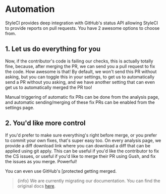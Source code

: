 # Automation

StyleCI provides deep integration with GitHub's status API allowing StyleCI to provide reports on pull requests. You have 2 awesome options to choose from.

<a name="1-let-us-do-everything-for-you"></a>
## 1. Let us do everything for you

Now, if the contributor's code is failing our checks, this is actually totally fine, because, after merging the PR, we can send you a pull request to fix the code. How awesome is that! By default, we won't send this PR without asking, but you can toggle this in your settings, to get us to automatically send a PR without you asking, and we have another setting that can even get us to automatically merged the PR too!

Manual triggering of automatic fix PRs can be done from the analysis page, and automatic sending/merging of these fix PRs can be enabled from the settings page.

<a name="2-youd-like-more-control"></a>
## 2. You'd like more control

If you'd prefer to make sure everything's right before merge, or you prefer to commit your own fixes, that's super easy too. On every analysis page, we provide a diff download link where you can download a diff that can be applied using git apply. This can be useful if you'd like the contributor to fix the CS issues, or useful if you'd like to merge their PR using Gush, and fix the issues as you merge. Powerful!

You can even use GitHub's [protected getting merged.

> {info} We are currently migrating our documentation. You can find the original docs [here](https://styleci.readme.io/docs/automation).
